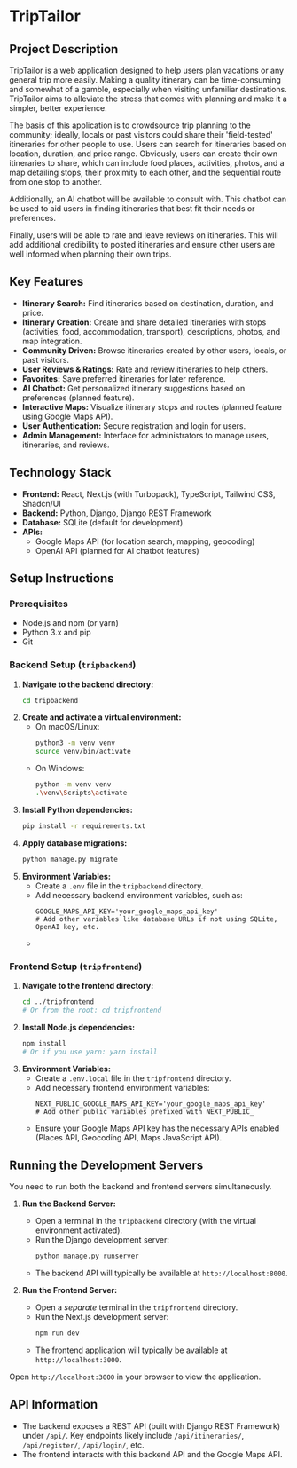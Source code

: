 # TripTailor

## Project Description

TripTailor is a web application designed to help users plan vacations or any general trip more easily. Making a quality itinerary can be time-consuming and somewhat of a gamble, especially when visiting unfamiliar destinations. TripTailor aims to alleviate the stress that comes with planning and make it a simpler, better experience.

The basis of this application is to crowdsource trip planning to the community; ideally, locals or past visitors could share their 'field-tested' itineraries for other people to use. Users can search for itineraries based on location, duration, and price range. Obviously, users can create their own itineraries to share, which can include food places, activities, photos, and a map detailing stops, their proximity to each other, and the sequential route from one stop to another.

Additionally, an AI chatbot will be available to consult with. This chatbot can be used to aid users in finding itineraries that best fit their needs or preferences.

Finally, users will be able to rate and leave reviews on itineraries. This will add additional credibility to posted itineraries and ensure other users are well informed when planning their own trips.

## Key Features

*   **Itinerary Search:** Find itineraries based on destination, duration, and price.
*   **Itinerary Creation:** Create and share detailed itineraries with stops (activities, food, accommodation, transport), descriptions, photos, and map integration.
*   **Community Driven:** Browse itineraries created by other users, locals, or past visitors.
*   **User Reviews & Ratings:** Rate and review itineraries to help others.
*   **Favorites:** Save preferred itineraries for later reference.
*   **AI Chatbot:** Get personalized itinerary suggestions based on preferences (planned feature).
*   **Interactive Maps:** Visualize itinerary stops and routes (planned feature using Google Maps API).
*   **User Authentication:** Secure registration and login for users.
*   **Admin Management:** Interface for administrators to manage users, itineraries, and reviews.

## Technology Stack

*   **Frontend:** React, Next.js (with Turbopack), TypeScript, Tailwind CSS, Shadcn/UI
*   **Backend:** Python, Django, Django REST Framework
*   **Database:** SQLite (default for development)
*   **APIs:**
    *   Google Maps API (for location search, mapping, geocoding)
    *   OpenAI API (planned for AI chatbot features)

## Setup Instructions

### Prerequisites

*   Node.js and npm (or yarn)
*   Python 3.x and pip
*   Git

### Backend Setup (`tripbackend`)

1.  **Navigate to the backend directory:**
    ```bash
    cd tripbackend
    ```
2.  **Create and activate a virtual environment:**
    *   On macOS/Linux:
        ```bash
        python3 -m venv venv
        source venv/bin/activate
        ```
    *   On Windows:
        ```bash
        python -m venv venv
        .\venv\Scripts\activate
        ```
3.  **Install Python dependencies:**
    ```bash
    pip install -r requirements.txt
    ```
4.  **Apply database migrations:**
    ```bash
    python manage.py migrate
    ```
5.  **Environment Variables:**
    *   Create a `.env` file in the `tripbackend` directory.
    *   Add necessary backend environment variables, such as:
        ```env
        GOOGLE_MAPS_API_KEY='your_google_maps_api_key'
        # Add other variables like database URLs if not using SQLite, OpenAI key, etc.
        ```
    *

### Frontend Setup (`tripfrontend`)

1.  **Navigate to the frontend directory:**
    ```bash
    cd ../tripfrontend
    # Or from the root: cd tripfrontend
    ```
2.  **Install Node.js dependencies:**
    ```bash
    npm install
    # Or if you use yarn: yarn install
    ```
3.  **Environment Variables:**
    *   Create a `.env.local` file in the `tripfrontend` directory.
    *   Add necessary frontend environment variables:
        ```env
        NEXT_PUBLIC_GOOGLE_MAPS_API_KEY='your_google_maps_api_key'
        # Add other public variables prefixed with NEXT_PUBLIC_
        ```
    *   Ensure your Google Maps API key has the necessary APIs enabled (Places API, Geocoding API, Maps JavaScript API).

## Running the Development Servers

You need to run both the backend and frontend servers simultaneously.

1.  **Run the Backend Server:**
    *   Open a terminal in the `tripbackend` directory (with the virtual environment activated).
    *   Run the Django development server:
        ```bash
        python manage.py runserver
        ```
    *   The backend API will typically be available at `http://localhost:8000`.

2.  **Run the Frontend Server:**
    *   Open a *separate* terminal in the `tripfrontend` directory.
    *   Run the Next.js development server:
        ```bash
        npm run dev
        ```
    *   The frontend application will typically be available at `http://localhost:3000`.

Open `http://localhost:3000` in your browser to view the application.

## API Information

*   The backend exposes a REST API (built with Django REST Framework) under `/api/`. Key endpoints likely include `/api/itineraries/`, `/api/register/`, `/api/login/`, etc.
*   The frontend interacts with this backend API and the Google Maps API.